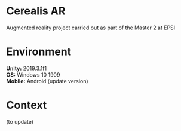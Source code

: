 # Cerealis AR
Augmented reality project carried out as part of the Master 2 at EPSI

# Environment
**Unity:** 2019.3.1f1</br>
**OS:** Windows 10 1909</br>
**Mobile:** Android (update version)

# Context
(to update)
